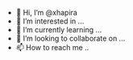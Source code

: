 - 👋 Hi, I’m @xhapira
- 👀 I’m interested in ...
- 🌱 I’m currently learning ...
- 💞️ I’m looking to collaborate on ...
- 📫 How to reach me ..
